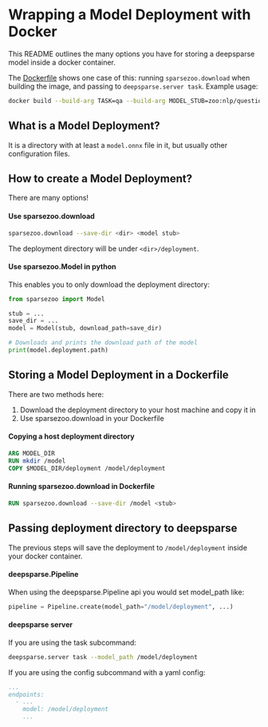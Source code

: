 <!--
Copyright (c) 2021 - present / Neuralmagic, Inc. All Rights Reserved.

Licensed under the Apache License, Version 2.0 (the "License");
you may not use this file except in compliance with the License.
You may obtain a copy of the License at

   http://www.apache.org/licenses/LICENSE-2.0

Unless required by applicable law or agreed to in writing,
software distributed under the License is distributed on an "AS IS" BASIS,
WITHOUT WARRANTIES OR CONDITIONS OF ANY KIND, either express or implied.
See the License for the specific language governing permissions and
limitations under the License.
-->

# Wrapping a Model Deployment with Docker

This README outlines the many options you have for storing a deepsparse model inside
a docker container.

The [Dockerfile](Dockerfile) shows one case of this: running `sparsezoo.download`
when building the image, and passing to `deepsparse.server task`. Example usage:

```bash
docker build --build-arg TASK=qa --build-arg MODEL_STUB=zoo:nlp/question_answering/bert-base/pytorch/huggingface/squad/pruned95_obs_quant-none -t qa .
```

## What is a Model Deployment?

It is a directory with at least a `model.onnx` file in it, but usually other configuration files.

## How to create a Model Deployment?

There are many options!

#### Use sparsezoo.download

```bash
sparsezoo.download --save-dir <dir> <model stub>
```

The deployment directory will be under `<dir>/deployment`.

#### Use sparsezoo.Model in python

This enables you to only download the deployment directory:

```python
from sparsezoo import Model

stub = ...
save_dir = ...
model = Model(stub, download_path=save_dir)

# Downloads and prints the download path of the model
print(model.deployment.path)
```

## Storing a Model Deployment in a Dockerfile

There are two methods here:
1. Download the deployment directory to your host machine and copy it in
2. Use sparsezoo.download in your Dockerfile

#### Copying a host deployment directory

```Dockerfile
ARG MODEL_DIR
RUN mkdir /model
COPY $MODEL_DIR/deployment /model/deployment
```

#### Running sparsezoo.download in Dockerfile

```Dockerfile
RUN sparsezoo.download --save-dir /model <stub>
```

## Passing deployment directory to deepsparse

The previous steps will save the deployment to `/model/deployment` inside
your docker container.

#### deepsparse.Pipeline

When using the deepsparse.Pipeline api you would set model_path like:

```python
pipeline = Pipeline.create(model_path="/model/deployment", ...)
```

#### deepsparse server

If you are using the task subcommand:
```bash
deepsparse.server task --model_path /model/deployment
```

If you are using the config subcommand with a yaml config:
```yaml
...
endpoints:
  - ...
    model: /model/deployment
    ...
```

